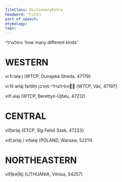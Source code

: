 ```yaml
---
fileClass: DictionaryEntry
headword: וויפֿלערליי
part_of_speech: 
etymology: 
tags: 
---
```

וויפֿלערליי
'how many different kinds'

WESTERN
========

viˑfiˑləlaˑj {WTCP, Dunajská Streda, 47179}

víˑfil ərláj farb͡m̩ וויפֿילערליי פֿאַרבן {WTCP, Vác, 47197}

vɩ́fl əlaj {WTCP, Berettyó-Újfalu, 47212}

CENTRAL
========

vɩ́fl̩ərlaj  {ETCP, Sîg Felső Szek, 47223}

vɩfl,ərlaj / vɩfalaj {POLAND, Warsaw, 52211}

NORTHEASTERN
==============

víf|ɫɛʀ|ɫɛ̀j {LITHUANIA, Vilnius, 54257}